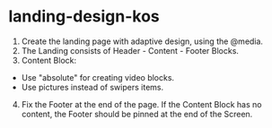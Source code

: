# landing-design-kos
1. Create the landing page with adaptive design, using the @media.
2. The Landing consists of Header - Content - Footer Blocks.
3. Content Block: 
 - Use "absolute" for creating video blocks.
 - Use pictures instead of swipers items.
4. Fix the Footer at the end of the page. If the Content Block has no content, the Footer should be pinned at the end of the Screen.

